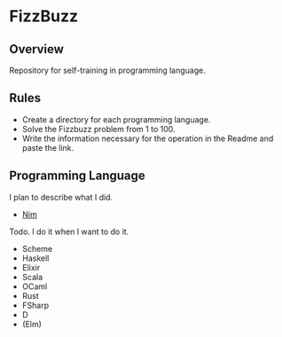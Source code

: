 FizzBuzz
===

## Overview

Repository for self-training in programming language.

## Rules

* Create a directory for each programming language.
* Solve the Fizzbuzz problem from 1 to 100.
* Write the information necessary for the operation in the Readme and paste the link.

## Programming Language

I plan to describe what I did.

* [Nim](Nim/Readme.md)

Todo.
I do it when I want to do it.

* Scheme
* Haskell
* Elixir
* Scala
* OCaml
* Rust
* FSharp
* D
* (Elm)